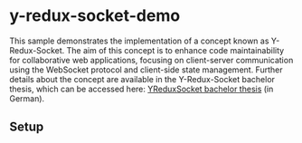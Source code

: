 # y-redux-socket-demo
This sample demonstrates the implementation of a concept known as Y-Redux-Socket. The aim of this concept is to enhance code maintainability for collaborative web applications, focusing on client-server communication using the WebSocket protocol and client-side state management. Further details about the concept are available in the Y-Redux-Socket bachelor thesis, which can be accessed here:  [YReduxSocket bachelor thesis](./YReduxSocket-bachelor-thesis.pdf) (in German).

## Setup

